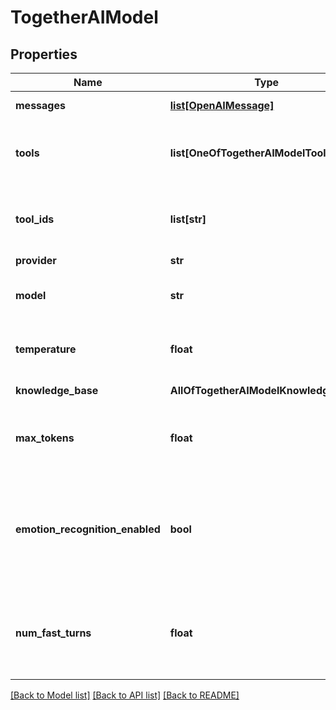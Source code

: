 # TogetherAIModel

## Properties
Name | Type | Description | Notes
------------ | ------------- | ------------- | -------------
**messages** | [**list[OpenAIMessage]**](OpenAIMessage.md) | This is the starting state for the conversation. | [optional] 
**tools** | **list[OneOfTogetherAIModelToolsItems]** | These are the tools that the assistant can use during the call. To use existing tools, use &#x60;toolIds&#x60;.  Both &#x60;tools&#x60; and &#x60;toolIds&#x60; can be used together. | [optional] 
**tool_ids** | **list[str]** | These are the tools that the assistant can use during the call. To use transient tools, use &#x60;tools&#x60;.  Both &#x60;tools&#x60; and &#x60;toolIds&#x60; can be used together. | [optional] 
**provider** | **str** |  | 
**model** | **str** | This is the name of the model. Ex. cognitivecomputations/dolphin-mixtral-8x7b | 
**temperature** | **float** | This is the temperature that will be used for calls. Default is 0 to leverage caching for lower latency. | [optional] 
**knowledge_base** | **AllOfTogetherAIModelKnowledgeBase** | These are the options for the knowledge base. | [optional] 
**max_tokens** | **float** | This is the max number of tokens that the assistant will be allowed to generate in each turn of the conversation. Default is 250. | [optional] 
**emotion_recognition_enabled** | **bool** | This determines whether we detect user&#x27;s emotion while they speak and send it as an additional info to model.  Default &#x60;false&#x60; because the model is usually are good at understanding the user&#x27;s emotion from text.  @default false | [optional] 
**num_fast_turns** | **float** | This sets how many turns at the start of the conversation to use a smaller, faster model from the same provider before switching to the primary model. Example, gpt-3.5-turbo if provider is openai.  Default is 0.  @default 0 | [optional] 

[[Back to Model list]](../README.md#documentation-for-models) [[Back to API list]](../README.md#documentation-for-api-endpoints) [[Back to README]](../README.md)

